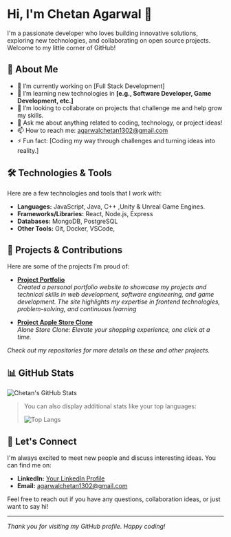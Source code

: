 <!--
  Hi there, I'm Chetan Agarwal! Welcome to my GitHub profile. 
  This README is designed to give you an overview of my work, skills, and interests.
-->

# Hi, I'm Chetan Agarwal 👋

I'm a passionate developer who loves building innovative solutions, exploring new technologies, and collaborating on open source projects. Welcome to my little corner of GitHub!

## 🚀 About Me

- 🔭 I’m currently working on [Full Stack Development]
- 🌱 I’m learning new technologies in **[e.g., Software Developer, Game Development, etc.]**
- 👯 I’m looking to collaborate on projects that challenge me and help grow my skills.
- 💬 Ask me about anything related to coding, technology, or project ideas!
- 📫 How to reach me: [agarwalchetan1302@gmail.com](mailto:agarwalchetan1302@gmail.com)
- ⚡ Fun fact: [Coding my way through challenges and turning ideas into reality.]

## 🛠️ Technologies & Tools

Here are a few technologies and tools that I work with:

- **Languages:** JavaScript, Java, C++ ,Unity & Unreal Game Engines.
- **Frameworks/Libraries:** React, Node.js, Express
- **Databases:** MongoDB, PostgreSQL
- **Other Tools:** Git, Docker, VSCode,

## 💼 Projects & Contributions

Here are some of the projects I’m proud of:

- [**Project Portfolio**](https://github.com/Agarwalchetan/portfolio_web)  
  *Created a personal portfolio website to showcase my projects and technical skills in web development, software engineering, and game development. The site highlights my expertise in frontend technologies, problem-solving, and continuous learning*

- [**Project Apple Store Clone**](https://github.com/Agarwalchetan/Project-Two)  
  *Alone Store Clone: Elevate your shopping experience, one click at a time.*


_Check out my repositories for more details on these and other projects._

## 📊 GitHub Stats

![Chetan's GitHub Stats](https://github-readme-stats.vercel.app/api?username=Agarwalchetan&show_icons=true&theme=radical)

> You can also display additional stats like your top languages:
> 
> ![Top Langs](https://github-readme-stats.vercel.app/api/top-langs/?username=Agarwalchetan&layout=compact&theme=radical)

## 🤝 Let's Connect

I'm always excited to meet new people and discuss interesting ideas. You can find me on:

- **LinkedIn:** [Your LinkedIn Profile](https://www.linkedin.com/in/agarwalchetan10)
- **Email:** [agarwalchetan1302@gmail.com](mailto:agarwalchetan1302@gmail.com)

Feel free to reach out if you have any questions, collaboration ideas, or just want to say hi!

---

*Thank you for visiting my GitHub profile. Happy coding!*
